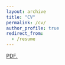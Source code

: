 ```yaml
---
layout: archive
title: "CV"
permalink: /cv/
author_profile: true
redirect_from:
  - /resume
---
```


<a href="adrien-berard.github.io/files/Academic_CV_Adrien_Berard-2024.pdf" target="_blank">PDF.</a>


